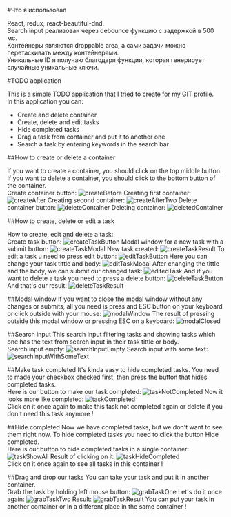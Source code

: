 #Что я использовал

React, redux, react-beautiful-dnd.<br/>
Search input реализован через debounce функцию с задержкой в 500 мс.<br/>
Контейнеры являются droppable area, а сами задачи можно перетаскивать между контейнерами.<br/>
Уникальные ID я получаю благодаря функции, которая генерирует случайные уникальные ключи.<br/>

#TODO application

This is a simple TODO application that I tried to create for my GIT profile.<br/>
In this application you can: 
- Create and delete container
- Create, delete and edit tasks
- Hide completed tasks
- Drag a task from container and put it to another one
- Search a task by entering keywords in the search bar

##How to create or delete a container

If you want to create a container, you should click on the top middle button. If you want to delete a container, you should click to the bottom button of the container. <br/>
Create container button:
![createBefore](https://sun1-19.userapi.com/JNRSH9fFSpzeYuUTYs2QXmJ8t0_slhYzFcKHAg/-4-r30FO7xI.jpg)
Creating first container:
![createAfter](https://sun1-89.userapi.com/qAvgZ7lXYnVsn1ZV-pGB8O198T85w6lBEP6jGA/vDNn9USi8iA.jpg)
Creating second container:
![createAfterTwo](https://sun1-99.userapi.com/287NGEfVuuS0VCwjDrhPajSvVR9GvfmFMZSTMA/c6DOt-gjfXE.jpg)
Delete container button:
![deleteContainer](https://sun9-21.userapi.com/dU5Lu1BfKpYNCB1cYKJaEUSklxY0OADUUlXVbQ/9s7XJ8eDj9g.jpg)
Deleting container:
![deletedContainer](https://sun9-32.userapi.com/qAvgZ7lXYnVsn1ZV-pGB8O198T85w6lBEP6jGA/vDNn9USi8iA.jpg)

##How to create, delete or edit a task

How to create, edit and delete a task:<br/>
Create task button:
![createTaskButton](https://sun9-17.userapi.com/CGPz12jOTH0-nYv40ufWApmgxs68JSudxO_vuw/p94Yze8Y8Ro.jpg)
Modal window for a new task with a submit button:
![createTaskModal](https://sun9-22.userapi.com/6A28HH7fmlmx38evOEM816KzFFvtYaDrlnAAcw/HdS6lcGcAYI.jpg)
New task created: 
![createTaskResult](https://sun9-27.userapi.com/Y3RMKIR0S1kK7S9-ehVqFLifWzQmYP661okXuw/zmgJTvemdrE.jpg)
To edit a task u need to press edit button:
![editTaskButton](https://sun9-37.userapi.com/C16YlEVXsCCk8qZJkQiVBoFEPQeKRDEwHNvgYQ/rfxdvxWJjPQ.jpg)
Here you can change your task tittle and body: 
![editTaskModal](https://sun9-40.userapi.com/eRb1ohXGYQQ8bsFdH0WnbYZWnqexdFNAGNIP5g/7DA3TUMMcp0.jpg)
After changing the tittle and the body, we can submit our changed task:
![editedTask](https://sun1-16.userapi.com/hKYmK8YPbzTb6_5-qJmJZUOLcPUf6EsS_29FBg/KfOlIfy0t4w.jpg)
And if you want to delete a task you need to press a delete button:
![deleteTaskButton](https://sun9-72.userapi.com/7rXraIu-vdhtAG-5b7UNwQrjEmH88Aj4ktngYA/zccWZ3Cr4_w.jpg)
And that's our result:
![deleteTaskResult](https://sun9-26.userapi.com/287NGEfVuuS0VCwjDrhPajSvVR9GvfmFMZSTMA/c6DOt-gjfXE.jpg)

##Modal window
If you want to close the modal window without any changes or submits, all you need is press and ESC button 
on your keyboard or click outside with your mouse:
![modalWindow](https://sun9-59.userapi.com/CDMIyk8yTcsiHeMZmzl4UcD9KPlFaW-mfLEnHQ/fArRBGyXICE.jpg)
The result of pressing outside this modal window or pressing ESC on a keyboard:
![modalClosed](https://sun9-26.userapi.com/287NGEfVuuS0VCwjDrhPajSvVR9GvfmFMZSTMA/c6DOt-gjfXE.jpg)

##Search input
This search input filtering tasks and showing tasks which one has the text from search input in their task tittle or body.<br/>
Search input empty:
![searchInputEmpty](https://sun9-52.userapi.com/BO7_Q7FugADVVuIzciC74GOtZXL1kbh4cfT3Tw/UfBTokpUtOQ.jpg)
Search input with some text:
![searchInputWithSomeText](https://sun9-53.userapi.com/zQ5V5dpznAcLM5N1r4L0DYB-Yie7oOpUfDkwbQ/JmxuDJ9tSZs.jpg)

##Make task completed
It's kinda easy to hide completed tasks. You need to made your checkbox checked first, 
then press the button that hides completed tasks.<br/>
Here is our button to make our task completed:
![taskNotCompleted](https://sun1-93.userapi.com/jBdbUc44sMWi9WEN5tEbiYsm_gYP5nk1RjW_pQ/yD0Vachs9fc.jpg)
Now it looks more like completed:
![taskCompleted](https://sun9-47.userapi.com/RckABiEAJMptUBgGWC_EPrJfjEoy3JK8VenTOA/lND1qMZPSE8.jpg) <br/>
Click on it once again to make this task not completed again or delete if you don't need this task anymore !

##Hide completed
Now we have completed tasks, but we don't want to see them right now. To hide completed tasks 
you need to click the button Hide completed.<br/>
Here is our button to hide completed tasks in a single container:
![taskShowAll](https://sun9-74.userapi.com/nFs-a2cX0O01rP79VQQkC96WV7oprgXv8g5-JA/66MYrD7u6SA.jpg)
Result of clicking on it:
![taskHideCompleted](https://sun9-70.userapi.com/JVq-HLZVu3j5ONf_kFo-hUnaXrnYZEbjo1T5Vg/0A_zPN3lxbY.jpg) <br/>
Click on it once again to see all tasks in this container ! 

##Drag and drop our tasks
You can take your task and put it in another container.<br/>
Grab the task by holding left mouse button:
![grabTaskOne](https://sun9-28.userapi.com/zX_QVMOIeBd4SC_Jn--HSXWPHRmYYmGZZ3PTbA/7sVFWDQMk0U.jpg)
Let's do it once again:
![grabTaskTwo](https://sun9-3.userapi.com/08DCeX16qo0CB-9WzGghVlocS93UwOWjgb7QAg/4KzuusU_8DY.jpg)
Result:
![grabTaskResult](https://sun9-49.userapi.com/xrUftykgd1p_iI8ghjOuw8SRK4SYGijRq1dQ3g/jgbAGAORvD4.jpg)
You can put your task in another container or in a different place in the same container !







